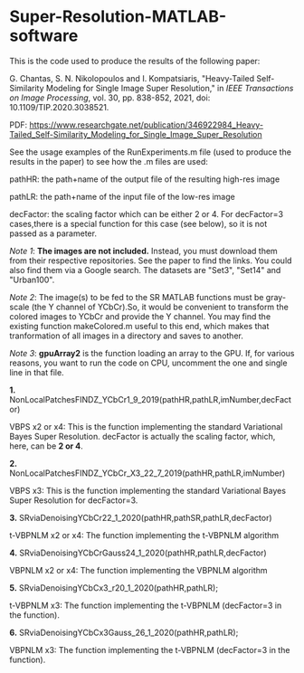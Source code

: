 # Super-Resolution-MATLAB-software
This is the code used to produce the results of the following paper:

G. Chantas, S. N. Nikolopoulos and I. Kompatsiaris, "Heavy-Tailed Self-Similarity Modeling for Single Image Super Resolution," in _IEEE Transactions on Image Processing_, vol. 30, pp. 838-852, 2021, doi: 10.1109/TIP.2020.3038521.


PDF: https://www.researchgate.net/publication/346922984_Heavy-Tailed_Self-Similarity_Modeling_for_Single_Image_Super_Resolution

See the usage examples of the RunExperiments.m file (used to produce the results in the paper) to see how the .m files are used:

pathHR: the path+name of the output file of the resulting high-res image

pathLR: the path+name of the input file of the low-res image

decFactor: the scaling factor which can be either 2 or 4. For decFactor=3 cases,there is a special function for this case (see below), so it is not passed as a parameter.

_Note 1_: **The images are not included.** Instead, you must download them from their respective repositories. See the paper to find the links.
You could also find them via a Google search. The datasets are "Set3", "Set14" and "Urban100".

_Note 2_: The image(s) to be fed to the SR MATLAB functions must be gray-scale (the Y channel of YCbCr).So, it would be convenient to transform the colored images to YCbCr and provide the Y channel. You may find the existing function makeColored.m useful to this end, which makes that tranformation of all images in a directory and saves to another.

_Note 3_: **gpuArray2** is the function loading an array to the GPU. If, for various reasons, you want to run the code on CPU, uncomment the one and single line in that file.

**1.** NonLocalPatchesFINDZ_YCbCr1_9_2019(pathHR,pathLR,imNumber,decFactor)

VBPS x2 or x4: This is the function implementing the standard Variational Bayes Super Resolution. decFactor is actually the scaling factor, which, here, can be **2 or 4**. 

**2.** NonLocalPatchesFINDZ_YCbCr_X3_22_7_2019(pathHR,pathLR,imNumber)

VBPS x3: This is the function implementing the standard Variational Bayes Super Resolution for decFactor=3. 

**3.** SRviaDenoisingYCbCr22_1_2020(pathHR,pathSR,pathLR,decFactor)

t-VBPNLM x2 or x4: The function implementing the t-VBPNLM algorithm

**4.** SRviaDenoisingYCbCrGauss24_1_2020(pathHR,pathLR,decFactor)

VBPNLM x2 or x4: The function implementing the VBPNLM algorithm

**5.** SRviaDenoisingYCbCx3_r20_1_2020(pathHR,pathLR);

t-VBPNLM x3: The function implementing the t-VBPNLM (decFactor=3 in the function).

**6.** SRviaDenoisingYCbCx3Gauss_26_1_2020(pathHR,pathLR);

VBPNLM x3: The function implementing the t-VBPNLM (decFactor=3 in the function).

